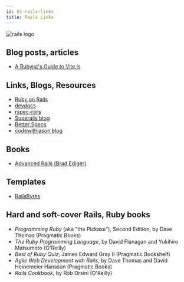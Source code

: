 ```yaml
---
id: 01-rails-links
title: Rails Links
---
```

![rails logo](https://upload.wikimedia.org/wikipedia/commons/thumb/6/62/Ruby_On_Rails_Logo.svg/320px-Ruby_On_Rails_Logo.svg.png)

## Blog posts, articles
- [A Rubyist's Guide to Vite.js](https://maximomussini.com/posts/a-rubyist-guide-to-vite-js#getting-started)

## Links, Blogs, Resources
- [Ruby on Rails](https://rubyonrails.org/)
- [devdocs](https://devdocs.io/rails~7.0/)
- [rspec-rails](https://github.com/rspec/rspec-rails)
- [Superails blog](https://blog.corsego.com/)
- [Better Specs](https://www.betterspecs.org/)
- [codewithjason blog](https://www.codewithjason.com/articles/)

## Books
- [Advanced Rails (Brad Ediger)](https://theswissbay.ch/pdf/Gentoomen%20Library/Programming/Ruby/O%27Reilly%20Advanced%20Rails.pdf)

## Templates
- [RailsBytes](https://railsbytes.com/)

## Hard and soft-cover Rails, Ruby books
- _Programming Ruby_ (aka "the Pickaxe"), Second Edition, by Dave Thomas (Pragmatic Books)
- _The Ruby Programming Language_, by David Flanagan and Yukihiro Matsumoto (O'Reilly)
- _Best of Ruby Quiz_, James Edward Gray II (Pragmatic Bookshelf)
- _Agile Web Development with Rails_, by Dave Thomas and David Heinemeier Hansson (Pragmatic Books)
- _Rails Cookbook_, by Rob Orsini (O'Reilly)